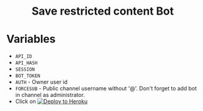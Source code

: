<h1 align="center">
  <b>Save restricted content Bot</b>
</h1> 

# Variables

- `API_ID`
- `API_HASH`
- `SESSION`
- `BOT_TOKEN` 
- `AUTH` - Owner user id
- `FORCESUB` - Public channel username without '@'. Don't forget to add bot in channel as administrator. 
- Click on  [![Deploy to Heroku](https://www.herokucdn.com/deploy/button.png)](https://heroku.com/deploy?template=https://github.com/Falana-Dhikana/srb/tree/100)
 

